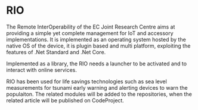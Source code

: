# RIO

The Remote InterOperability of the EC Joint Research Centre aims at providing a simple yet complete management for IoT and accessory implementations.
It is implemented as an operating system hosted by the native OS of the device, it is plugin based and multi platform, exploiting the features of .Net Standard and
.Net Core.

Implemented as a library, the RIO needs a launcher to be activated and to interact with online services.

RIO has been used for life savings technologies such as sea level measurements for tsunami early warning and alerting devices to warn the populaiton.
The related modules will be added to the repositories, when the related article will be published on CodeProject.
